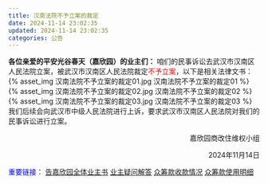 ```yaml
---
title: 汉南法院不予立案的裁定
date: 2024-11-14 23:02:35
updated: 2024-11-14 23:02:35
categories: 公告
---
```

**各位亲爱的平安光谷春天（嘉欣园）的业主们：**
咱们的民事诉讼去武汉市汉南区人民法院立案，被武汉市汉南区人民法院裁定<font color="red">不予立案</font>，以下是相关法律文书：
{% asset_img 汉南法院不予立案的裁定01.jpg  汉南法院不予立案的裁定01 %}
{% asset_img 汉南法院不予立案的裁定02.jpg  汉南法院不予立案的裁定02 %}
{% asset_img 汉南法院不予立案的裁定03.jpg  汉南法院不予立案的裁定03 %}
我们后续会向武汉市中级人民法院进行上诉，要求武汉市汉南区人民法院对我们的民事诉讼进行立案。

<p align="right">嘉欣园商改住维权小组</p>
<p align="right">2024年11月14日</p>

<font color="blue">重要链接：</font>
[告嘉欣园全体业主书](/2022/05/11/告嘉欣园全体业主书)
[业主疑问解答](/2022/01/31/业主疑问解答)
[众筹款收款情况](/2022/02/23/众筹款收款情况/)
[众筹款使用明细](/2022/03/05/众筹款使用明细/)